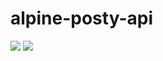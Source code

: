 # alpine-posty-api

[![](https://images.microbadger.com/badges/version/combro2k/alpine-posty-api.svg)](https://microbadger.com/images/combro2k/alpine-posty-api "Get your own version badge on microbadger.com")
[![](https://images.microbadger.com/badges/image/combro2k/alpine-posty-api.svg)](https://microbadger.com/images/combro2k/alpine-posty-api "Get your own image badge on microbadger.com")
